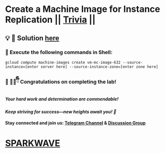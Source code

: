 # Create a Machine Image for Instance Replication || [Trivia](https://www.cloudskillsboost.google/games/6461/labs/40609) ||

## 💡 **🔑 Solution [here](https://youtu.be/Ef4jIkTLu8k)**

### 🚀 **Execute the following commands in Shell:**  


```
gcloud compute machine-images create vm-mc-image-632 --source-instance=[enter server here] --source-instance-zone=[enter zone here]

```



### 🎉 🐻‍❄️ྀིྀི **Congratulations on completing the lab!**  

##### *Your hard work and determination are commendable!*  

#### *Keep striving for success—new heights await you! 🚀*

#### **Stay connected and join us:** [Telegram Channel](https://t.me/sparkwave.01) & [Discussion Group](https://t.me/sparkwave.01chats) 

# [SPARKWAVE](https://www.youtube.com/@sparkwave.01)
